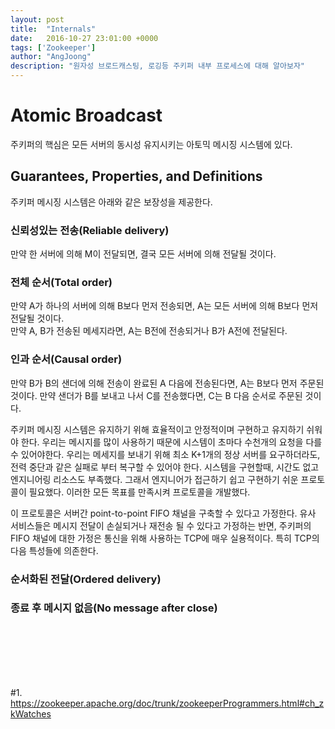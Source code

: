 ```yaml
---
layout: post
title:  "Internals"
date:   2016-10-27 23:01:00 +0000
tags: ['Zookeeper']
author: "AngJoong"
description: "원자성 브로드캐스팅, 로깅등 주키퍼 내부 프로세스에 대해 알아보자"
---
```


# Atomic Broadcast
주키퍼의 핵심은 모든 서버의 동시성 유지시키는 아토믹 메시징 시스템에 있다.  

## Guarantees, Properties, and Definitions
주키퍼 메시징 시스템은 아래와 같은 보장성을 제공한다.

### 신뢰성있는 전송(Reliable delivery)
만약 한 서버에 의해 M이 전달되면, 결국 모든 서버에 의해 전달될 것이다.  

### 전체 순서(Total order)
만약 A가 하나의 서버에 의해 B보다 먼저 전송되면, A는 모든 서버에 의해 B보다 먼저 전달될 것이다.  
만약 A, B가 전송된 메세지라면, A는 B전에 전송되거나 B가 A전에 전달된다.  

### 인과 순서(Causal order)
만약 B가 B의 샌더에 의해 전송이 완료된 A 다음에 전송된다면, A는 B보다 먼저 주문된 것이다.
만약 샌더가 B를 보내고 나서 C를 전송했다면, C는 B 다음 순서로 주문된 것이다.

주키퍼 메시징 시스템은 유지하기 위해 효율적이고 안정적이며 구현하고 유지하기 쉬워야 한다. 우리는 메시지를 많이 사용하기 때문에 시스템이 초마다 수천개의 요청을 다를수 있어야한다.  우리는 메세지를 보내기 위해 최소 K+1개의 정상 서버를 요구하더라도, 전력 중단과 같은 실패로 부터 복구할 수 있어야 한다. 시스템을 구현할때, 시간도 없고 엔지니어링 리소스도 부족했다. 그래서 엔지니어가 접근하기 쉽고 구현하기 쉬운 프로토콜이 필요했다. 이러한 모든 목표를 만족시켜 프로토콜을 개발했다.  

이 프로토콜은 서버간 point-to-point FIFO 채널을 구축할 수 있다고 가정한다. 유사 서비스들은 메시지 전달이 손실되거나 재전송 될 수 있다고 가정하는 반면, 주키퍼의 FIFO 채널에 대한 가정은 통신을 위해 사용하는 TCP에 매우 실용적이다. 특히 TCP의 다음 특성들에 의존한다.  

### 순서화된 전달(Ordered delivery)

### 종료 후 메시지 없음(No message after close)
 

<br>
<br>
<br>
<br>
<br>

\#1. https://zookeeper.apache.org/doc/trunk/zookeeperProgrammers.html#ch_zkWatches
